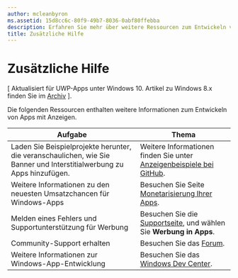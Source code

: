 ```yaml
---
author: mcleanbyron
ms.assetid: 15d8cc6c-80f9-49b7-8036-0abf80ffebba
description: Erfahren Sie mehr über weitere Ressourcen zum Entwickeln von Apps mit Anzeigen.
title: Zusätzliche Hilfe
---
```


# Zusätzliche Hilfe


\[ Aktualisiert für UWP-Apps unter Windows 10. Artikel zu Windows 8.x finden Sie im [Archiv](http://go.microsoft.com/fwlink/p/?linkid=619132) \].

Die folgenden Ressourcen enthalten weitere Informationen zum Entwickeln von Apps mit Anzeigen.

|  Aufgabe    | Thema |               
|----------|-------|
| Laden Sie Beispielprojekte herunter, die veranschaulichen, wie Sie Banner und Interstitialwerbung zu Apps hinzufügen.     |Weitere Informationen finden Sie unter [Anzeigenbeispiele bei GitHub](http://aka.ms/githubads).       |
| Weitere Informationen zu den neuesten Umsatzchancen für Windows-Apps     | Besuchen Sie Seite [Monetarisierung Ihrer Apps](https://developer.microsoft.com/en-us/windows/monetize).        |
| Melden eines Fehlers und Supportunterstützung für Werbung     | Besuchen Sie die [Supportseite](https://go.microsoft.com/fwlink/p/?LinkId=331508), und wählen Sie **Werbung in Apps**.        |
| Community-Support erhalten     | Besuchen Sie das [Forum](http://go.microsoft.com/fwlink/p/?LinkId=401266).       |
| Weitere Informationen zur Windows-App-Entwicklung     | Besuchen Sie das [Windows Dev Center](http://msdn.microsoft.com/windows/apps).        |



 

 

 


<!--HONumber=May16_HO2-->


